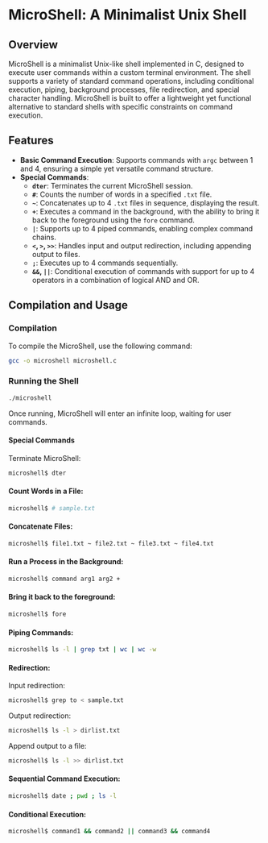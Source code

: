 # MicroShell: A Minimalist Unix Shell

## Overview
MicroShell is a minimalist Unix-like shell implemented in C, designed to execute user commands within a custom terminal environment. The shell supports a variety of standard command operations, including conditional execution, piping, background processes, file redirection, and special character handling. MicroShell is built to offer a lightweight yet functional alternative to standard shells with specific constraints on command execution.

## Features
- **Basic Command Execution**: Supports commands with `argc` between 1 and 4, ensuring a simple yet versatile command structure.
- **Special Commands**:
  - **`dter`**: Terminates the current MicroShell session.
  - **`#`**: Counts the number of words in a specified `.txt` file.
  - **`~`**: Concatenates up to 4 `.txt` files in sequence, displaying the result.
  - **`+`**: Executes a command in the background, with the ability to bring it back to the foreground using the `fore` command.
  - **`|`**: Supports up to 4 piped commands, enabling complex command chains.
  - **`<`, `>`, `>>`**: Handles input and output redirection, including appending output to files.
  - **`;`**: Executes up to 4 commands sequentially.
  - **`&&`, `||`**: Conditional execution of commands with support for up to 4 operators in a combination of logical AND and OR.

## Compilation and Usage
### Compilation
To compile the MicroShell, use the following command:
```bash
gcc -o microshell microshell.c
```
### Running the Shell
```bash
./microshell
```
Once running, MicroShell will enter an infinite loop, waiting for user commands.

#### Special Commands
Terminate MicroShell:
```bash
microshell$ dter
```
#### Count Words in a File:
```bash
microshell$ # sample.txt
```
#### Concatenate Files:
```bash
microshell$ file1.txt ~ file2.txt ~ file3.txt ~ file4.txt
```
#### Run a Process in the Background:
```bash
microshell$ command arg1 arg2 +
```
#### Bring it back to the foreground:
```bash
microshell$ fore
```
#### Piping Commands:
```bash
microshell$ ls -l | grep txt | wc | wc -w
```
#### Redirection:
Input redirection:
```bash
microshell$ grep to < sample.txt
```
Output redirection:
```bash
microshell$ ls -l > dirlist.txt
```
Append output to a file:
```bash
microshell$ ls -l >> dirlist.txt
```
#### Sequential Command Execution:
```bash
microshell$ date ; pwd ; ls -l
```
#### Conditional Execution:
```bash
microshell$ command1 && command2 || command3 && command4
```


